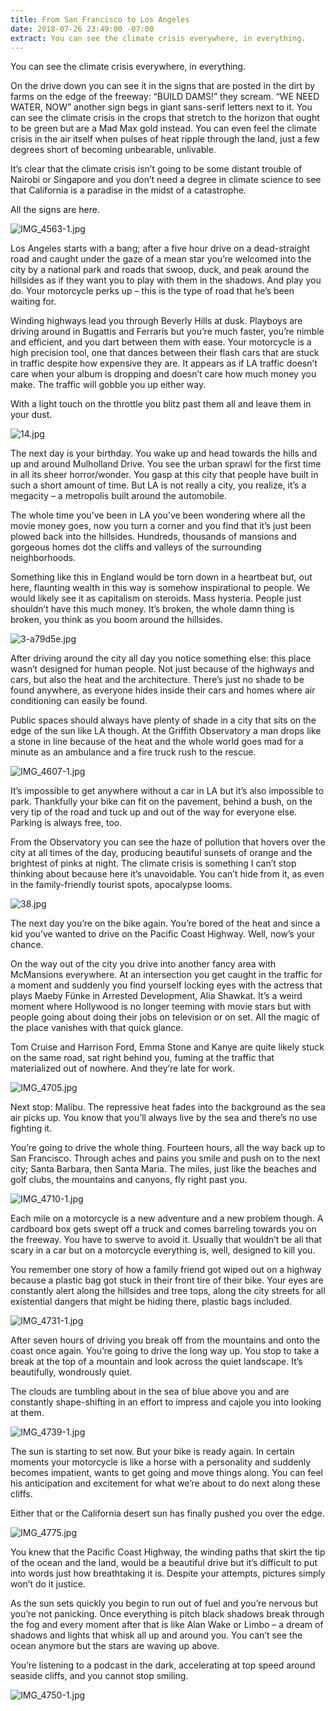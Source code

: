 ```yaml
---
title: From San Francisco to Los Angeles
date: 2018-07-26 23:49:00 -07:00
extract: You can see the climate crisis everywhere, in everything.
---
```


You can see the climate crisis everywhere, in everything. 

On the drive down you can see it in the signs that are posted in the dirt by farms on the edge of the freeway: “BUILD DAMS!” they scream. “WE NEED WATER, NOW” another sign begs in giant sans-serif letters next to it. You can see the climate crisis in the crops that stretch to the horizon that ought to be green but are a Mad Max gold instead. You can even feel the climate crisis in the air itself when pulses of heat ripple through the land, just a few degrees short of becoming unbearable, unlivable. 

It’s clear that the climate crisis isn’t going to be some distant trouble of Nairobi or Singapore and you don’t need a degree in climate science to see that California is a paradise in the midst of a catastrophe. 

All the signs are here.

![IMG_4563-1.jpg](/uploads/IMG_4563-1.jpg)

Los Angeles starts with a bang; after a five hour drive on a dead-straight road and caught under the gaze of a mean star you’re welcomed into the city by a national park and roads that swoop, duck, and peak around the hillsides as if they want you to play with them in the shadows. And play you do. Your motorcycle perks up – this is the type of road that he’s been waiting for.

Winding highways lead you through Beverly Hills at dusk. Playboys are driving around in Bugattis and Ferraris but you’re much faster, you’re nimble and efficient, and you dart between them with ease. Your motorcycle is a high precision tool, one that dances between their flash cars that are stuck in traffic despite how expensive they are. It appears as if LA traffic doesn’t care when your album is dropping and doesn’t care how much money you make. The traffic will gobble you up either way.

With a light touch on the throttle you blitz past them all and leave them in your dust.

![14.jpg](/uploads/14.jpg)

The next day is your birthday. You wake up and head towards the hills and up and around Mulholland Drive. You see the urban sprawl for the first time in all its sheer horror/wonder. You gasp at this city that people have built in such a short amount of time. But LA is not really a city, you realize, it’s a megacity – a metropolis built around the automobile. 

The whole time you’ve been in LA you’ve been wondering where all the movie money goes, now you turn a corner and you find that it’s just been plowed back into the hillsides. Hundreds, thousands of mansions and gorgeous homes dot the cliffs and valleys of the surrounding neighborhoods. 

Something like this in England would be torn down in a heartbeat but, out here, flaunting wealth in this way is somehow inspirational to people. We would likely see it as capitalism on steroids. Mass hysteria. People just shouldn’t have this much money. It’s broken, the whole damn thing is broken, you think as you boom around the hillsides.

![3-a79d5e.jpg](/uploads/3-a79d5e.jpg)

After driving around the city all day you notice something else: this place wasn’t designed for human people. Not just because of the highways and cars, but also the heat and the architecture. There’s just no shade to be found anywhere, as everyone hides inside their cars and homes where air conditioning can easily be found.

Public spaces should always have plenty of shade in a city that sits on the edge of the sun like LA though. At the Griffith Observatory a man drops like a stone in line because of the heat and the whole world goes mad for a minute as an ambulance and a fire truck rush to the rescue.

![IMG_4607-1.jpg](/uploads/IMG_4607-1.jpg)

It’s impossible to get anywhere without a car in LA but it’s also impossible to park. Thankfully your bike can fit on the pavement, behind a bush, on the very tip of the road and tuck up and out of the way for everyone else. Parking is always free, too. 

From the Observatory you can see the haze of pollution that hovers over the city at all times of the day, producing beautiful sunsets of orange and the brightest of pinks at night. The climate crisis is something I can’t stop thinking about because here it’s unavoidable. You can’t hide from it, as even in the family-friendly tourist spots, apocalypse looms.

![38.jpg](/uploads/38.jpg)

The next day you’re on the bike again. You’re bored of the heat and since a kid you’ve wanted to drive on the Pacific Coast Highway. Well, now’s your chance. 

On the way out of the city you drive into another fancy area with McMansions everywhere. At an intersection you get caught in the traffic for a moment and suddenly you find yourself locking eyes with the actress that plays Maeby Fünke in Arrested Development, Alia Shawkat. It’s a weird moment where Hollywood is no longer teeming with movie stars but with people going about doing their jobs on television or on set. All the magic of the place vanishes with that quick glance.

Tom Cruise and Harrison Ford, Emma Stone and Kanye are quite likely stuck on the same road, sat right behind you, fuming at the traffic that materialized out of nowhere. And they’re late for work.

![IMG_4705.jpg](/uploads/IMG_4705.jpg)

Next stop: Malibu. The repressive heat fades into the background as the sea air picks up. You know that you’ll always live by the sea and there’s no use fighting it.

You’re going to drive the whole thing. Fourteen hours, all the way back up to San Francisco. Through aches and pains you smile and push on to the next city; Santa Barbara, then Santa Maria. The miles, just like the beaches and golf clubs, the mountains and canyons, fly right past you.

![IMG_4710-1.jpg](/uploads/IMG_4710-1.jpg)

Each mile on a motorcycle is a new adventure and a new problem though. A cardboard box gets swept off a truck and comes barreling towards you on the freeway. You have to swerve to avoid it. Usually that wouldn’t be all that scary in a car but on a motorcycle everything is, well, designed to kill you.

You remember one story of how a family friend got wiped out on a highway because a plastic bag got stuck in their front tire of their bike. Your eyes are constantly alert along the hillsides and tree tops, along the city streets for all existential dangers that might be hiding there, plastic bags included.

![IMG_4731-1.jpg](/uploads/IMG_4731-1.jpg)

After seven hours of driving you break off from the mountains and onto the coast once again. You’re going to drive the long way up. You stop to take a break at the top of a mountain and look across the quiet landscape. It’s beautifully, wondrously quiet.

The clouds are tumbling about in the sea of blue above you and are constantly shape-shifting in an effort to impress and cajole you into looking at them.

![IMG_4739-1.jpg](/uploads/IMG_4739-1.jpg) 

The sun is starting to set now. But your bike is ready again. In certain moments your motorcycle is like a horse with a personality and suddenly becomes impatient, wants to get going and move things along. You can feel his anticipation and excitement for what we’re about to do next along these cliffs. 

Either that or the California desert sun has finally pushed you over the edge.

![IMG_4775.jpg](/uploads/IMG_4775.jpg)

You knew that the Pacific Coast Highway, the winding paths that skirt the tip of the ocean and the land, would be a beautiful drive but it’s difficult to put into words just how breathtaking it is. Despite your attempts, pictures simply won’t do it justice.

As the sun sets quickly you begin to run out of fuel and you’re nervous but you’re not panicking. Once everything is pitch black shadows break through the fog and every moment after that is like Alan Wake or Limbo – a dream of shadows and lights that whisk all up and around you. You can’t see the ocean anymore but the stars are waving up above.

You’re listening to a podcast in the dark, accelerating at top speed around seaside cliffs, and you cannot stop smiling.

![IMG_4750-1.jpg](/uploads/IMG_4750-1.jpg)